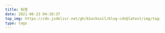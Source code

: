 ```yaml
---
title: 标签
date: 2021-06-23 04:10:37
top_img: https://cdn.jsdelivr.net/gh/b1acksoil/blog-cdn@latest/img/tags.jpg
type: tags
---
```

